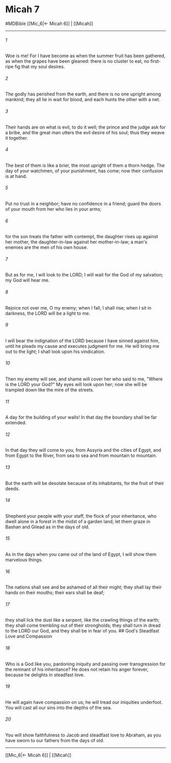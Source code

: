 # Micah 7
#MDBible
[[Mic_6|← Micah 6]] | [[Micah]]

***

###### 1 
Woe is me! For I have become as when the summer fruit has been gathered, as when the grapes have been gleaned: there is no cluster to eat, no first-ripe fig that my soul desires. 

###### 2 
The godly has perished from the earth, and there is no one upright among mankind; they all lie in wait for blood, and each hunts the other with a net. 

###### 3 
Their hands are on what is evil, to do it well; the prince and the judge ask for a bribe, and the great man utters the evil desire of his soul; thus they weave it together. 

###### 4 
The best of them is like a brier, the most upright of them a thorn hedge. The day of your watchmen, of your punishment, has come; now their confusion is at hand. 

###### 5 
Put no trust in a neighbor; have no confidence in a friend; guard the doors of your mouth from her who lies in your arms; 

###### 6 
for the son treats the father with contempt, the daughter rises up against her mother, the daughter-in-law against her mother-in-law; a man's enemies are the men of his own house. 

###### 7 
But as for me, I will look to the LORD; I will wait for the God of my salvation; my God will hear me. 

###### 8 
Rejoice not over me, O my enemy; when I fall, I shall rise; when I sit in darkness, the LORD will be a light to me. 

###### 9 
I will bear the indignation of the LORD because I have sinned against him, until he pleads my cause and executes judgment for me. He will bring me out to the light; I shall look upon his vindication. 

###### 10 
Then my enemy will see, and shame will cover her who said to me, "Where is the LORD your God?" My eyes will look upon her; now she will be trampled down like the mire of the streets. 

###### 11 
A day for the building of your walls! In that day the boundary shall be far extended. 

###### 12 
In that day they will come to you, from Assyria and the cities of Egypt, and from Egypt to the River, from sea to sea and from mountain to mountain. 

###### 13 
But the earth will be desolate because of its inhabitants, for the fruit of their deeds. 

###### 14 
Shepherd your people with your staff, the flock of your inheritance, who dwell alone in a forest in the midst of a garden land; let them graze in Bashan and Gilead as in the days of old. 

###### 15 
As in the days when you came out of the land of Egypt, I will show them marvelous things. 

###### 16 
The nations shall see and be ashamed of all their might; they shall lay their hands on their mouths; their ears shall be deaf; 

###### 17 
they shall lick the dust like a serpent, like the crawling things of the earth; they shall come trembling out of their strongholds; they shall turn in dread to the LORD our God, and they shall be in fear of you. ## God's Steadfast Love and Compassion 

###### 18 
Who is a God like you, pardoning iniquity and passing over transgression for the remnant of his inheritance? He does not retain his anger forever, because he delights in steadfast love. 

###### 19 
He will again have compassion on us; he will tread our iniquities underfoot. You will cast all our sins into the depths of the sea. 

###### 20 
You will show faithfulness to Jacob and steadfast love to Abraham, as you have sworn to our fathers from the days of old. 

***

[[Mic_6|← Micah 6]] | [[Micah]]
